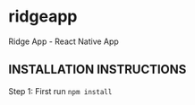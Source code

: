 # ridgeapp
Ridge App - React Native App 

## INSTALLATION INSTRUCTIONS 

Step 1: 
First run `npm install`